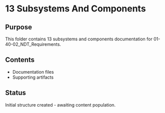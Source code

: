 # 13 Subsystems And Components

## Purpose
This folder contains 13 subsystems and components documentation for 01-40-02_NDT_Requirements.

## Contents
- Documentation files
- Supporting artifacts

## Status
Initial structure created - awaiting content population.
